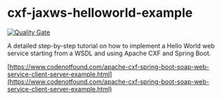 # cxf-jaxws-helloworld-example

[![Quality Gate](https://sonarqube.com/api/badges/gate?key=com.codenotfound:cxf-jaxws-helloworld-example)](https://sonarqube.com/dashboard/index/com.codenotfound:cxf-jaxws-helloworld-example)

A detailed step-by-step tutorial on how to implement a Hello World web service starting from a WSDL and using Apache CXF and Spring Boot.

[https://www.codenotfound.com/apache-cxf-spring-boot-soap-web-service-client-server-example.html](https://www.codenotfound.com/apache-cxf-spring-boot-soap-web-service-client-server-example.html)

